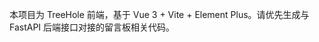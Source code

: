 <!-- Use this file to provide workspace-specific custom instructions to Copilot. For more details, visit https://code.visualstudio.com/docs/copilot/copilot-customization#_use-a-githubcopilotinstructionsmd-file -->

本项目为 TreeHole 前端，基于 Vue 3 + Vite + Element Plus。请优先生成与 FastAPI 后端接口对接的留言板相关代码。
